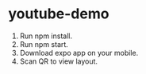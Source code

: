 # youtube-demo
1. Run npm install.
2. Run npm start.
3. Download expo app on your mobile.
4. Scan QR to view layout.
